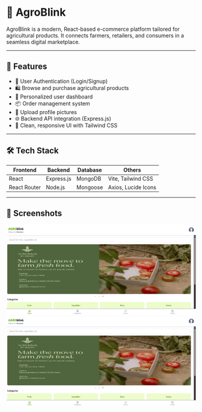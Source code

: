 # 🌾 AgroBlink

AgroBlink is a modern, React-based e-commerce platform tailored for agricultural products. It connects farmers, retailers, and consumers in a seamless digital marketplace.

---

## 🚀 Features

- 🔐 User Authentication (Login/Signup)
- 🛍️ Browse and purchase agricultural products
- 🎯 Personalized user dashboard
- 📦 Order management system
- 📸 Upload profile pictures
- 🌐 Backend API integration (Express.js)
- 🎨 Clean, responsive UI with Tailwind CSS

---

## 🛠️ Tech Stack

| Frontend     | Backend     | Database    | Others              |
|--------------|-------------|-------------|---------------------|
| React        | Express.js  | MongoDB     | Vite, Tailwind CSS  |
| React Router | Node.js     | Mongoose    | Axios, Lucide Icons |

---

## 📸 Screenshots

![alt text](image.png)
![alt text](image-1.png)

